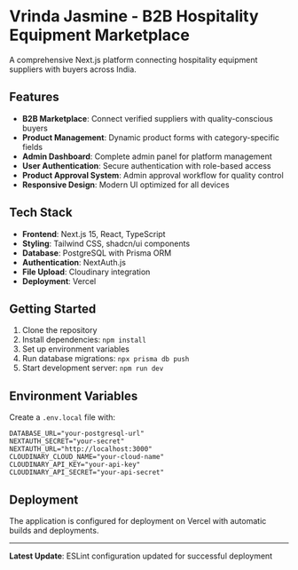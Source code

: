 # Vrinda Jasmine - B2B Hospitality Equipment Marketplace

A comprehensive Next.js platform connecting hospitality equipment suppliers with buyers across India.

## Features

- **B2B Marketplace**: Connect verified suppliers with quality-conscious buyers
- **Product Management**: Dynamic product forms with category-specific fields
- **Admin Dashboard**: Complete admin panel for platform management
- **User Authentication**: Secure authentication with role-based access
- **Product Approval System**: Admin approval workflow for quality control
- **Responsive Design**: Modern UI optimized for all devices

## Tech Stack

- **Frontend**: Next.js 15, React, TypeScript
- **Styling**: Tailwind CSS, shadcn/ui components
- **Database**: PostgreSQL with Prisma ORM
- **Authentication**: NextAuth.js
- **File Upload**: Cloudinary integration
- **Deployment**: Vercel

## Getting Started

1. Clone the repository
2. Install dependencies: `npm install`
3. Set up environment variables
4. Run database migrations: `npx prisma db push`
5. Start development server: `npm run dev`

## Environment Variables

Create a `.env.local` file with:

```env
DATABASE_URL="your-postgresql-url"
NEXTAUTH_SECRET="your-secret"
NEXTAUTH_URL="http://localhost:3000"
CLOUDINARY_CLOUD_NAME="your-cloud-name"
CLOUDINARY_API_KEY="your-api-key"
CLOUDINARY_API_SECRET="your-api-secret"
```

## Deployment

The application is configured for deployment on Vercel with automatic builds and deployments.

---

**Latest Update**: ESLint configuration updated for successful deployment